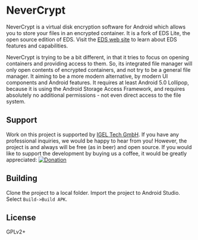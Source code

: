 # NeverCrypt

NeverCrypt is a virtual disk encryption software for Android which allows you to store your files in an encrypted container. It is a fork of EDS Lite, the open source edition of EDS. Visit the [EDS web site](https://sovworks.com/eds/) to learn about EDS features and capabilities.

NeverCrypt is trying to be a bit different, in that it tries to focus on opening containers and providing access to them. So, its integrated file manager will only open contents of encrypted containers, and not try to be a general file manager.
It aiming to be a more modern alternative, by modern UI components and Android features. It requires at least Android 5.0 Lollipop, because it is using the Android Storage Access Framework, and requires absolutely no additional permissions - not even direct access to the file system.

## Support

Work on this project is supported by [IGEL Tech GmbH](https://www.igel-tech.com). If you have any professional inquiries, we would be happy to hear from you! However, the project is and always will be free (as in beer) and open source.
If you would like to support the development by buying us a coffee, it would be greatly appreciated: [![Donation](https://www.paypalobjects.com/en_US/i/btn/btn_donateCC_LG.gif)](https://www.vware.at/donate)

## Building

Clone the project to a local folder.
Import the project to Android Studio. Select `Build->Build APK`.

## License

GPLv2+
